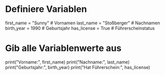 # Definiere Variablen
first_name = "Sunny"  # Vornamen
last_name = "Stoßberger"  # Nachnamen
birth_year = 1990  # Geburtsjahr
has_license = True  # Führerscheinstatus

# Gib alle Variablenwerte aus
print("Vorname:", first_name)
print("Nachname:", last_name)
print("Geburtsjahr:", birth_year)
print("Hat Führerschein:", has_license)